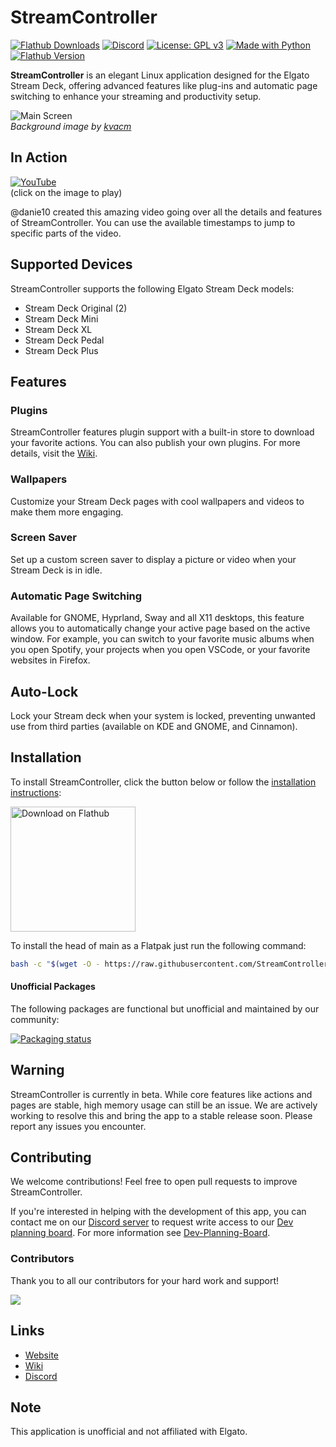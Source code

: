 # StreamController

[![Flathub Downloads](https://img.shields.io/flathub/downloads/com.core447.StreamController?style=flat&label=Flathub%20Downloads&link=https%3A%2F%2Fflathub.org%2Fapps%2Fcom.core447.StreamController)](https://flathub.org/apps/com.core447.StreamController)
[![Discord](https://img.shields.io/discord/1221536306367303690?label=Discord&link=https%3A%2F%2Fdiscord.gg%2FMSyHM8TN3u)](https://discord.gg/MSyHM8TN3u)
[![License: GPL v3](https://img.shields.io/badge/License-GPLv3-blue.svg)](https://www.gnu.org/licenses/gpl-3.0)
[![Made with Python](https://img.shields.io/badge/Made%20with-Python-ff7b3f.svg)](https://www.python.org/)
[![Flathub Version](https://img.shields.io/flathub/v/com.core447.StreamController?label=Flathub%20Version)](https://flathub.org/apps/com.core447.StreamController)

**StreamController** is an elegant Linux application designed for the Elgato Stream Deck, offering advanced features like plug-ins and automatic page switching to enhance your streaming and productivity setup.

![Main Screen](https://core447.com/assets/screenshots/main_screen.png)  
*Background image by [kvacm](https://kvacm.artstation.com)*

## In Action
[![YouTube](http://i.ytimg.com/vi/kIJOj_6Jimk/hqdefault.jpg)](https://www.youtube.com/watch?v=kIJOj_6Jimk)  
(click on the image to play)

@danie10 created this amazing video going over all the details and features of StreamController. You can use the available timestamps to jump to specific parts of the video.

## Supported Devices

StreamController supports the following Elgato Stream Deck models:

- Stream Deck Original (2)
- Stream Deck Mini
- Stream Deck XL
- Stream Deck Pedal
- Stream Deck Plus

## Features

### Plugins

StreamController features plugin support with a built-in store to download your favorite actions. You can also publish your own plugins. For more details, visit the [Wiki](https://streamcontroller.github.io/docs).

### Wallpapers

Customize your Stream Deck pages with cool wallpapers and videos to make them more engaging.

### Screen Saver

Set up a custom screen saver to display a picture or video when your Stream Deck is in idle.

### Automatic Page Switching

Available for GNOME, Hyprland, Sway and all X11 desktops, this feature allows you to automatically change your active page based on the active window. For example, you can switch to your favorite music albums when you open Spotify, your projects when you open VSCode, or your favorite websites in Firefox.

## Auto-Lock

Lock your Stream deck when your system is locked, preventing unwanted use from third parties (available on KDE and GNOME, and Cinnamon).

## Installation

To install StreamController, click the button below or follow the [installation instructions](https://streamcontroller.github.io/docs/latest/installation/):

<a href='https://flathub.org/apps/details/com.core447.StreamController'><img width='200px' alt='Download on Flathub' src='https://flathub.org/assets/badges/flathub-badge-en.png'/></a>

To install the head of main as a Flatpak just run the following command:

```sh
bash -c "$(wget -O - https://raw.githubusercontent.com/StreamController/StreamController/main/flatpak/install.sh)"
```

#### Unofficial Packages

The following packages are functional but unofficial and maintained by our community:

[![Packaging status](https://repology.org/badge/vertical-allrepos/streamcontroller.svg)](https://repology.org/project/streamcontroller/versions)

## Warning

StreamController is currently in beta. While core features like actions and pages are stable, high memory usage can still be an issue. We are actively working to resolve this and bring the app to a stable release soon. Please report any issues you encounter.

## Contributing

We welcome contributions! Feel free to open pull requests to improve StreamController.

If you're interested in helping with the development of this app, you can contact me on our [Discord server](https://discord.gg/MSyHM8TN3u) to request write access to our [Dev planning board](https://github.com/orgs/StreamController/projects/2). For more information see [Dev-Planning-Board](Dev-Planning-Board.md).

### Contributors

Thank you to all our contributors for your hard work and support!

<a href="https://github.com/streamcontroller/streamcontroller/graphs/contributors">
  <img src="https://contrib.rocks/image?repo=streamcontroller/streamcontroller"/>
</a>

## Links

- [Website](https://core447.com)
- [Wiki](https://streamcontroller.github.io/docs)
- [Discord](https://discord.gg/MSyHM8TN3u)

## Note

This application is unofficial and not affiliated with Elgato.
